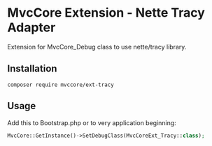# MvcCore Extension - Nette Tracy Adapter
Extension for MvcCore_Debug class to use nette/tracy library.

## Installation
```shell
composer require mvccore/ext-tracy
```

## Usage
Add this to Bootstrap.php or to very application beginning:
```php
MvcCore::GetInstance()->SetDebugClass(MvcCoreExt_Tracy::class);
```
